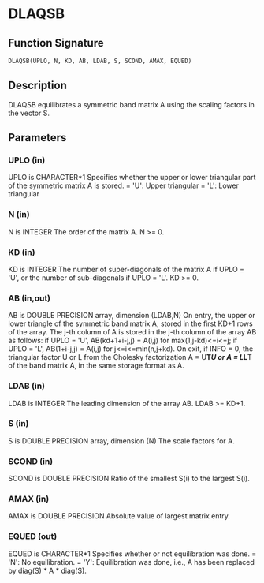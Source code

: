 # DLAQSB

## Function Signature

```fortran
DLAQSB(UPLO, N, KD, AB, LDAB, S, SCOND, AMAX, EQUED)
```

## Description


 DLAQSB equilibrates a symmetric band matrix A using the scaling
 factors in the vector S.

## Parameters

### UPLO (in)

UPLO is CHARACTER*1 Specifies whether the upper or lower triangular part of the symmetric matrix A is stored. = 'U': Upper triangular = 'L': Lower triangular

### N (in)

N is INTEGER The order of the matrix A. N >= 0.

### KD (in)

KD is INTEGER The number of super-diagonals of the matrix A if UPLO = 'U', or the number of sub-diagonals if UPLO = 'L'. KD >= 0.

### AB (in,out)

AB is DOUBLE PRECISION array, dimension (LDAB,N) On entry, the upper or lower triangle of the symmetric band matrix A, stored in the first KD+1 rows of the array. The j-th column of A is stored in the j-th column of the array AB as follows: if UPLO = 'U', AB(kd+1+i-j,j) = A(i,j) for max(1,j-kd)<=i<=j; if UPLO = 'L', AB(1+i-j,j) = A(i,j) for j<=i<=min(n,j+kd). On exit, if INFO = 0, the triangular factor U or L from the Cholesky factorization A = U**T*U or A = L*L**T of the band matrix A, in the same storage format as A.

### LDAB (in)

LDAB is INTEGER The leading dimension of the array AB. LDAB >= KD+1.

### S (in)

S is DOUBLE PRECISION array, dimension (N) The scale factors for A.

### SCOND (in)

SCOND is DOUBLE PRECISION Ratio of the smallest S(i) to the largest S(i).

### AMAX (in)

AMAX is DOUBLE PRECISION Absolute value of largest matrix entry.

### EQUED (out)

EQUED is CHARACTER*1 Specifies whether or not equilibration was done. = 'N': No equilibration. = 'Y': Equilibration was done, i.e., A has been replaced by diag(S) * A * diag(S).

